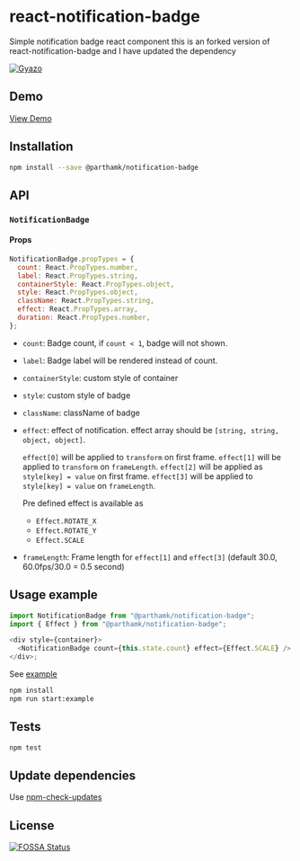 # react-notification-badge 

Simple notification badge react component this is an forked version of react-notification-badge and I have updated the dependency

[![Gyazo](http://i.gyazo.com/70028f7eb324a89fb130401774e8a159.gif)](http://gyazo.com/70028f7eb324a89fb130401774e8a159)

## Demo

[View Demo](http://mobilusoss.github.io/react-notification-badge/example/)

## Installation

```bash
npm install --save @parthamk/notification-badge
```

## API

### `NotificationBadge`

#### Props

```javascript
NotificationBadge.propTypes = {
  count: React.PropTypes.number,
  label: React.PropTypes.string,
  containerStyle: React.PropTypes.object,
  style: React.PropTypes.object,
  className: React.PropTypes.string,
  effect: React.PropTypes.array,
  duration: React.PropTypes.number,
};
```

- `count`: Badge count, if `count < 1`, badge will not shown.

- `label`: Badge label will be rendered instead of count.

- `containerStyle`: custom style of container

- `style`: custom style of badge

- `className`: className of badge

- `effect`: effect of notification.
  effect array should be `[string, string, object, object]`.

  `effect[0]` will be applied to `transform` on first frame.
  `effect[1]` will be applied to `transform` on `frameLength`.
  `effect[2]` will be applied as `style[key] = value` on first frame.
  `effect[3]` will be applied to `style[key] = value` on `frameLength`.

  Pre defined effect is available as

  - `Effect.ROTATE_X`
  - `Effect.ROTATE_Y`
  - `Effect.SCALE`

- `frameLength`: Frame length for `effect[1]` and `effect[3]` (default 30.0, 60.0fps/30.0 = 0.5 second)

## Usage example

```javascript
import NotificationBadge from "@parthamk/notification-badge";
import { Effect } from "@parthamk/notification-badge";

<div style={container}>
  <NotificationBadge count={this.state.count} effect={Effect.SCALE} />
</div>;
```

See [example](https://github.com/mobilusoss/react-notification-badge/tree/develop/example)

```bash
npm install
npm run start:example
```

## Tests

```bash
npm test
```

## Update dependencies

Use [npm-check-updates](https://www.npmjs.com/package/npm-check-updates)

## License

[![FOSSA Status](https://app.fossa.io/api/projects/git%2Bgithub.com%2Fmobilusoss%2Freact-notification-badge.svg?type=large)](https://app.fossa.io/projects/git%2Bgithub.com%2Fmobilusoss%2Freact-notification-badge?ref=badge_large)
